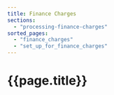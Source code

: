 ```yaml
---
title: Finance Charges
sections:
  - "processing-finance-charges"
sorted_pages:
  - "finance_charges"
  - "set_up_for_finance_charges"
---
```

# {{page.title}}

